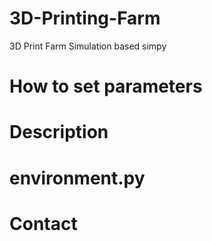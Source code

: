 # 3D-Printing-Farm
3D Print Farm Simulation based simpy

# How to set parameters

# Description

# environment.py

# Contact
